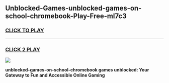 
## Unblocked-Games-unblocked-games-on-school-chromebook-Play-Free-ml7c3
<h3>
<a href="https://premium76.site?title=unblocked-games-on-school-chromebook&ref=18A">CLICK TO PLAY</a></h3>
<hr>

<h3>
<a href="https://premium76.site?title=unblocked-games-on-school-chromebook&ref=18A">CLICK 2 PLAY</a>
  
</h3>

<a href="https://premium76.site?title=unblocked-games-on-school-chromebook&ref=18A"><img src="https://clearcache.store/games.png"></a>


**unblocked-games-on-school-chromebook games unblocked: Your Gateway to Fun and Accessible Online Gaming**
